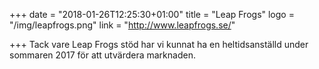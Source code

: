 +++
date = "2018-01-26T12:25:30+01:00"
title = "Leap Frogs"
logo = "/img/leapfrogs.png"
link = "http://www.leapfrogs.se/"

+++
Tack vare Leap Frogs stöd har vi kunnat ha en heltidsanställd under sommaren 2017 för att utvärdera marknaden.